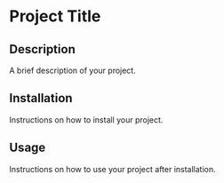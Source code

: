 # Project Title

## Description

A brief description of your project.

## Installation

Instructions on how to install your project.

## Usage

Instructions on how to use your project after installation.

